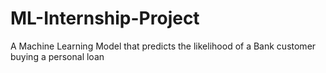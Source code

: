 # ML-Internship-Project
A Machine Learning Model that predicts the likelihood of a Bank customer buying a personal loan
